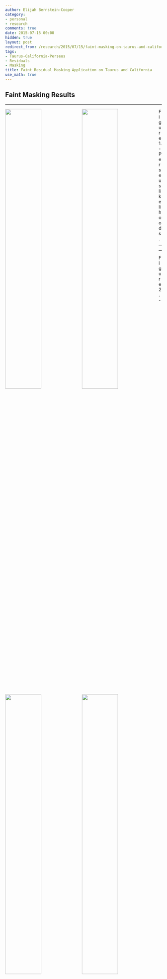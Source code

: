 ```yaml
---
author: Elijah Bernstein-Cooper
category:
- personal
- research
comments: true
date: 2015-07-15 00:00
hidden: true
layout: post
redirect_from: /research/2015/07/15/faint-masking-on-taurus-and-california
tags:
- Taurus-California-Perseus
- Residuals
- Masking
title: Faint Residual Masking Application on Taurus and California
use_math: true
---
```


## Faint Masking Results



***

<img src="/media/2015/07/15/perseus_planck_binned_fineres_likelihood_wd.png" style="float: left; width: 48%; margin-right: 1%; margin-bottom: 0.5em;"/>

<img src="/media/2015/07/15/perseus_planck_binned_fineres_likelihood_wi.png" style="float: left; width: 48%; margin-right: 1%; margin-bottom: 0.5em;"/>

Figure 1. - Perseus likelihoods.

***

***

<img src="/media/2015/07/15/california_planck_binned_fineres_likelihood_wd.png" style="float: left; width: 48%; margin-right: 1%; margin-bottom: 0.5em;"/>

<img src="/media/2015/07/15/california_planck_binned_fineres_likelihood_wi.png" style="float: left; width: 48%; margin-right: 1%; margin-bottom: 0.5em;"/>

Figure 2. - California likelihoods.

***

***

<img src="/media/2015/07/15/taurus_planck_binned_fineres_likelihood_wd.png" style="float: left; width: 48%; margin-right: 1%; margin-bottom: 0.5em;"/>

<img src="/media/2015/07/15/taurus_planck_binned_fineres_likelihood_wi.png" style="float: left; width: 48%; margin-right: 1%; margin-bottom: 0.5em;"/>

***

Figure 3. - Taurus likelihoods.

***

<img src="/media/2015/07/15/perseus_lee12_binned_coarseres_residual_maps.gif"  style="float: left; width: 48%; margin-right: 1%; margin-bottom: 0.5em;"/>

<img src="/media/2015/07/15/perseus_lee12_binned_coarseres_residual_hists.gif"   style="float: left; width: 48%; margin-right: 1%; margin-bottom: 0.5em;"/>

Figure 4. - perseus masks.

***



## Mask Convergence

We're testing convergence of the DGR during masking outlined in the [last
post](/research/2015/07/13/Faint-Masking-2/#convergence).

***

<figure>
  <img src="/media/2015/07/15/perseus_planck_binned_fineres_dgr_intercept_progress.png" style="width: 100%"> 
</figure>

Figure 1. - The left column represents the initial masking performed with a
$$HI$$ width of $$70$$ km/s to create the initial $$N(HI)$$ map used in
masking, the right, an HI width of $$13$$ km/s.

***

Perhaps a more robust way to derive the mask would be to require that the DGR
is nearly the same over several iterations, not just one subsequent iteration.
However this process is working, and perhaps we should just leave it alone.


## Multiprocessing

The likelihood calculation now includes multiprocessing framework. This speeds
up the calculation by around 50% per additional CPU. See [this
version](https://bitbucket.org/ezbc/python_modules/src/e1ce9629925c99ae0857946a2e5baf888216bb6b/cloudpy.py?at=master#cl-1661)
of ``cloudpy``. Bip has 12 CPUs, so the speed increase is notable.